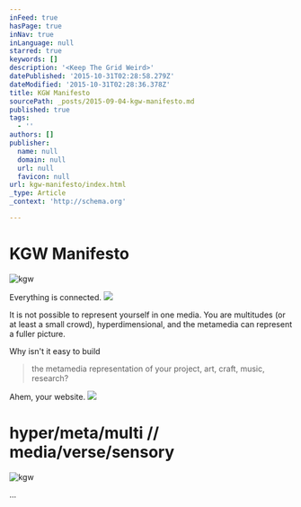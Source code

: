 ```yaml
---
inFeed: true
hasPage: true
inNav: true
inLanguage: null
starred: true
keywords: []
description: '<Keep The Grid Weird>'
datePublished: '2015-10-31T02:28:58.279Z'
dateModified: '2015-10-31T02:28:36.378Z'
title: KGW Manifesto
sourcePath: _posts/2015-09-04-kgw-manifesto.md
published: true
tags:
  - ''
authors: []
publisher:
  name: null
  domain: null
  url: null
  favicon: null
url: kgw-manifesto/index.html
_type: Article
_context: 'http://schema.org'

---
```

# KGW Manifesto
![kgw](https://the-grid-user-content.s3-us-west-2.amazonaws.com/4a6ba245-dcd6-4cdb-9ea4-db1e51072558.png)

Everything is connected.
![](https://the-grid-user-content.s3-us-west-2.amazonaws.com/61069cf8-e86d-4a4c-989c-e04e3e093644.jpg)

It is not possible to represent yourself in one media. You are multitudes (or at least a small crowd), hyperdimensional, and the metamedia can represent a fuller picture. 

Why isn't it easy to build

> the metamedia representation of your project, art, craft, music, research? 

Ahem, your website.
![](https://the-grid-user-content.s3-us-west-2.amazonaws.com/836ec8ce-e88e-4b72-b623-05af99f3080d.png)

# hyper/meta/multi // media/verse/sensory
![kgw](https://the-grid-user-content.s3-us-west-2.amazonaws.com/7051d2fd-88bf-4d1a-8dc5-33ed4d4d81f8.png)

...